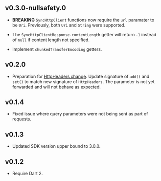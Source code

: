 ## v0.3.0-nullsafety.0

* **BREAKING** `SyncHttpClient` functions now require the `url` paramater to be
  `Uri`. Previously, both `Uri` and `String` were supported.

* The `SyncHttpClientResponse.contentLength` getter will return `-1` instead of
  `null` if content length not specified.

* Implement `chunkedTransferEncoding` getters.

## v0.2.0

* Preparation for [HttpHeaders change]. Update signature of `add()`
  and `set()` to match new signature of `HttpHeaders`. The
  parameter is not yet forwarded and will not behave as expected.

  [HttpHeaders change]: https://github.com/dart-lang/sdk/issues/39657

## v0.1.4

* Fixed issue where query parameters were not being sent as part of requests.

## v0.1.3

* Updated SDK version upper bound to 3.0.0.

## v0.1.2

* Require Dart 2.
